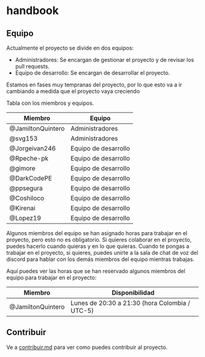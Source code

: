 # handbook

## Equipo

Actualmente el proyecto se divide en dos equipos:

- Administradores: Se encargan de gestionar el proyecto y de revisar los pull requests.
- Equipo de desarrollo: Se encargan de desarrollar el proyecto.

Estamos en fases muy tempranas del proyecto, por lo que esto va a ir cambiando a medida que el proyecto vaya creciendo

Tabla con los miembros y equipos.

| Miembro | Equipo |
| ------- | ------ |
| @JamiltonQuintero | Administradores |
| @svg153 | Administradores |
| @Jorgeivan246 | Equipo de desarrollo |
| @Rpeche-pk | Equipo de desarrollo |
| @gimore | Equipo de desarrollo |
| @DarkCodePE | Equipo de desarrollo |
| @ppsegura | Equipo de desarrollo |
| @Coshiloco | Equipo de desarrollo |
| @Kirenai | Equipo de desarrollo |
| @Lopez19 | Equipo de desarrollo |

Algunos miembros del equipo se han asignado horas para trabajar en el proyecto, pero esto no es obligatorio. Si quieres colaborar en el proyecto, puedes hacerlo cuando quieras y en lo que quieras. Cuando te pongas a trabajar en el proyecto, si quieres, puedes unirte a la sala de chat de voz del discord para hablar con los demás miembros del equipo mientras trabajas.

Aquí puedes ver las horas que se han reservado algunos miembros del equipo para trabajar en el proyecto:

| Miembro | Disponibilidad |
| ------- | ----- |
| @JamiltonQuintero | Lunes de 20:30 a 21:30 (hora Colombia / UTC-5) |

## Contribuir

Ve a [contribuir.md](contribuir.md) para ver como puedes contribuir al proyecto.
